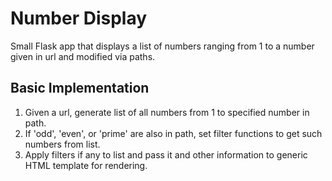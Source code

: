 # Number Display

Small Flask app that displays a list of numbers ranging from 1 to a number given in url and modified via paths.

## Basic Implementation

1. Given a url, generate list of all numbers from 1 to specified number in path.
2. If 'odd', 'even', or 'prime' are also in path, set filter functions to get such numbers from list.
3. Apply filters if any to list and pass it and other information to generic HTML template for rendering.